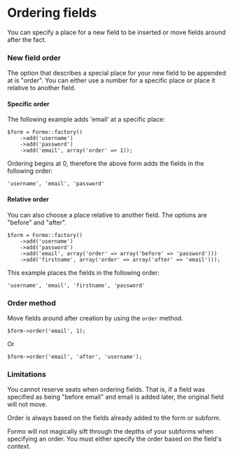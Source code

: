 Ordering fields
===============

You can specify a place for a new field to be inserted or move fields around after the fact.

### New field order

The option that describes a special place for your new field to be appended at is "order". You can either use a number for a specific place or place it relative to another field.

#### Specific order

The following example adds 'email' at a specific place:

	$form = Formo::factory()
		->add('username')
		->add('password')
		->add('email', array('order' => 1));
		
Ordering begins at 0, therefore the above form adds the fields in the following order:

	'username', 'email', 'password'
	
#### Relative order

You can also choose a place relative to another field. The options are "before" and "after".

	$form = Formo::factory()
		->add('username')
		->add('password')
		->add('email', array('order' => array('before' => 'password')))
		->add('firstname', array('order' => array('after' => 'email')));
		
This example places the fields in the following order:

	'username', 'email', 'firstname', 'password'
	
	
### Order method

Move fields around after creation by using the `order` method.

	$form->order('email', 1);
	
Or
	
	$form->order('email', 'after', 'username');

### Limitations

You cannot reserve seats when ordering fields. That is, if a field was specified as being "before email" and email is added later, the original field will not move.

Order is always based on the fields already added to the form or subform.

Formo will not magically sift through the depths of your subforms when specifying an order. You must either specify the order based on the field's context.